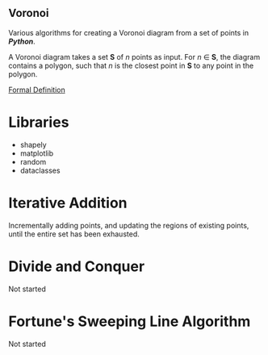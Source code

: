 ## Voronoi
Various algorithms for creating a Voronoi diagram from a set of points in ***Python***.

A Voronoi diagram takes a set **S** of *n* points as input. For *n* ∈ **S**, the diagram contains a polygon, such that *n* is the closest point in **S** to any point in the polygon.

[Formal Definition](https://en.wikipedia.org/wiki/Voronoi_diagram#Formal_definition)

# Libraries
* shapely
* matplotlib
* random
* dataclasses

# Iterative Addition
Incrementally adding points, and updating the regions of existing points, until the entire set has been exhausted.

# Divide and Conquer
Not started

# Fortune's Sweeping Line Algorithm
Not started
